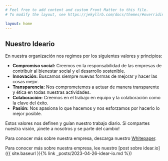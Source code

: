 ```yaml
---
# Feel free to add content and custom Front Matter to this file.
# To modify the layout, see https://jekyllrb.com/docs/themes/#overriding-theme-defaults

layout: home
---
```


## Nuestro Ideario

En nuestra organización nos regimos por los siguientes valores y principios:

- **Compromiso social:** Creemos en la responsabilidad de las empresas de contribuir al bienestar social y el desarrollo sostenible.
- **Innovación:** Buscamos siempre nuevas formas de mejorar y hacer las cosas mejor.
- **Transparencia:** Nos comprometemos a actuar de manera transparente y ética en todas nuestras actividades.
- **Colaboración:** Creemos en el trabajo en equipo y la colaboración como la clave del éxito.
- **Pasión:** Nos apasiona lo que hacemos y nos esforzamos por hacerlo lo mejor posible.

Estos valores nos definen y guían nuestro trabajo diario. Si compartes nuestra visión, ¡únete a nosotros y se parte del cambio!

Para conocer más sobre nuestra empresa, descarga nuestro [Whitepaper](/whitepaper).

Para conocer más sobre nuestra empresa, lee nuestro [post sobre idear.io]({{ site.baseurl }}{% link _posts/2023-04-26-idear-io.md %})

